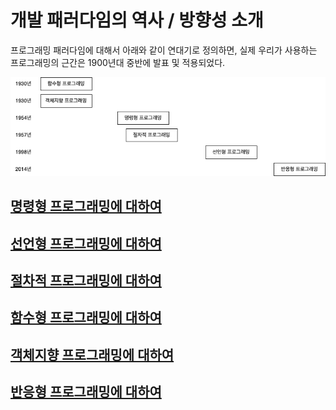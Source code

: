 # 개발 패러다임의 역사 / 방향성 소개

프로그래밍 패러다임에 대해서 아래와 같이 연대기로 정의하면, 실제 우리가 사용하는 프로그래밍의 근간은 1900년대 중반에 발표 및 적용되었다. 

![Image Repository](https://github.com/keepinmindsh/lines_edu/blob/main/programing_history.png)

## [명령형 프로그래밍에 대하여]()

## [선언형 프로그래밍에 대하여]()

## [절차적 프로그래밍에 대하여]() 

## [함수형 프로그래밍에 대하여]() 

## [객체지향 프로그래밍에 대하여]() 

## [반응형 프로그래밍에 대하여](https://github.com/keepinmindsh/lines_edu/blob/main/paradigm/01_sample/README.md) 
